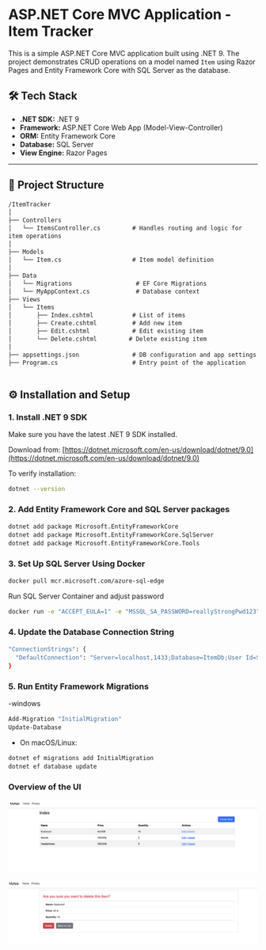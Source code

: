 # ASP.NET Core MVC Application - Item Tracker

This is a simple ASP.NET Core MVC application built using .NET 9. The project demonstrates CRUD operations on a model named `Item` using Razor Pages and Entity Framework Core with SQL Server as the database.

## 🛠 Tech Stack

- **.NET SDK:** .NET 9
- **Framework:** ASP.NET Core Web App (Model-View-Controller)
- **ORM:** Entity Framework Core
- **Database:** SQL Server
- **View Engine:** Razor Pages

---

## 📁 Project Structure
````
/ItemTracker
│
├── Controllers
│   └── ItemsController.cs         # Handles routing and logic for item operations
│
├── Models
│   └── Item.cs                    # Item model definition
│   
├── Data
│   └── Migrations                  # EF Core Migrations
│   └── MyAppContext.cs             # Database context
├── Views
│   └── Items
│       ├── Index.cshtml           # List of items
│       ├── Create.cshtml          # Add new item
│       ├── Edit.cshtml            # Edit existing item
│       └── Delete.cshtml         # Delete existing item
│
├── appsettings.json               # DB configuration and app settings
├── Program.cs                     # Entry point of the application


````

## ⚙️ Installation and Setup

### 1. Install .NET 9 SDK

Make sure you have the latest .NET 9 SDK installed.

Download from: [https://dotnet.microsoft.com/en-us/download/dotnet/9.0](https://dotnet.microsoft.com/en-us/download/dotnet/9.0)

To verify installation:

```bash
dotnet --version
```
### 2. Add Entity Framework Core and SQL Server packages
```bash
dotnet add package Microsoft.EntityFrameworkCore
dotnet add package Microsoft.EntityFrameworkCore.SqlServer
dotnet add package Microsoft.EntityFrameworkCore.Tools
```
### 3. Set Up SQL Server Using Docker
```bash
docker pull mcr.microsoft.com/azure-sql-edge
```
 Run SQL Server Container and adjust password
```bash
docker run -e "ACCEPT_EULA=1" -e "MSSQL_SA_PASSWORD=reallyStrongPwd123" -e "MSSQL_PID=Developer" -e "MSSQL_USER=SA" -p 1433:1433 -d --name=sql mcr.microsoft.com/azure-sql-edge
```

### 4. Update the Database Connection String
```bash
"ConnectionStrings": {
  "DefaultConnection": "Server=localhost,1433;Database=ItemDb;User Id=SA;Password=reallyStrongPwd123;TrustServerCertificate=True;"
}
```

### 5. Run Entity Framework Migrations
-windows
```bash
Add-Migration "InitialMigration"
Update-Database
```
- On macOS/Linux:
```bash
dotnet ef migrations add InitialMigration
dotnet ef database update
```
### Overview of the UI

![UI](MyApp/wwwroot/index.png)

![UI](MyApp/wwwroot/Delete.png)
